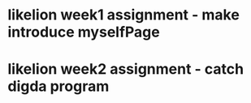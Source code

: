 # likelion week1 assignment - make introduce myselfPage
# likelion week2 assignment - catch digda program

